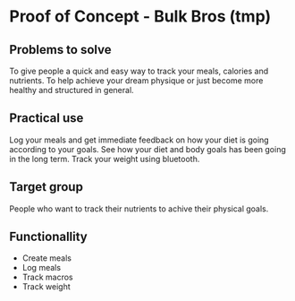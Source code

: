# Proof of Concept - Bulk Bros (tmp)

## Problems to solve

To give people a quick and easy way to track your meals, calories and nutrients. To help achieve your dream physique or just become more healthy and structured in general.

## Practical use

Log your meals and get immediate feedback on how your diet is going according to your goals.
See how your diet and body goals has been going in the long term.
Track your weight using bluetooth.

## Target group

People who want to track their nutrients to achive their physical goals.

## Functionallity

- Create meals
- Log meals
- Track macros
- Track weight

